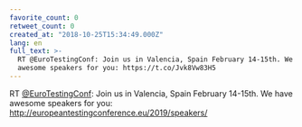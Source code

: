 ```yaml
---
favorite_count: 0
retweet_count: 0
created_at: "2018-10-25T15:34:49.000Z"
lang: en
full_text: >-
  RT @EuroTestingConf: Join us in Valencia, Spain February 14-15th. We have
  awesome speakers for you: https://t.co/Jvk8Vw83H5
---
```


RT [@EuroTestingConf](https://twitter.com/EuroTestingConf): Join us in Valencia,
Spain February 14-15th. We have awesome speakers for you:
<http://europeantestingconference.eu/2019/speakers/>
